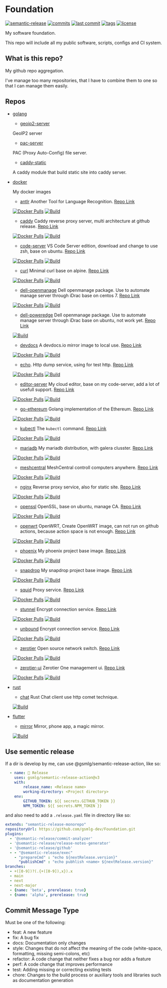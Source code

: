 # Foundation

[![semantic-release](https://img.shields.io/badge/%20%20%F0%9F%93%A6%F0%9F%9A%80-semantic--release-e10079.svg)](https://github.com/gsmlg-dev/Foundation)
[![commits](https://badgen.net/github/commits/gsmlg-dev/Foundation/main)](https://github.com/gsmlg-dev/Foundation)
[![last commit](https://badgen.net/github/last-commit/gsmlg-dev/Foundation/main)](https://github.com/gsmlg-dev/Foundation)
[![tags](https://badgen.net/github/tags/gsmlg-dev/Foundation)](https://github.com/gsmlg-dev/Foundation)
[![license](https://badgen.net/github/license/gsmlg-dev/Foundation)](https://github.com/gsmlg-dev/Foundation)


My software foundation.

This repo will include all my public software, scripts, configs and CI system.


## What is this repo?

My github repo aggregation.

I've manage too many repositories, that I have to combine them to one so that I can manage them easily.


## Repos

- [golang](golang)

    - [geoip2-server](golang/geoip2-server)

    GeoIP2 server

    - [pac-server](golang/pac-server)

    PAC (Proxy Auto-Config) file server.

    - [caddy-static](golang/caddy-static)

    A caddy module that build static site into caddy server.


- [docker](docker)

    My docker images

    - [antlr](docker/antlr)
    Another Tool for Language Recognition.
    [Repo Link](https://hub.docker.com/r/gsmlg/antlr/tags)

    [![Docker Pulls](https://badgen.net/docker/pulls/gsmlg/antlr)](https://hub.docker.com/r/gsmlg/antlr)
    [![Build](https://github.com/gsmlg-dev/Foundation/actions/workflows/docker-buildimage-antlr.yml/badge.svg)](https://github.com/gsmlg-dev/Foundation/actions/workflows/docker-buildimage-antlr.yml)

    - [caddy](docker/caddy)
    Caddy reverse proxy server, multi architecture at github release.
    [Repo Link](https://hub.docker.com/r/gsmlg/caddy/tags)

    [![Docker Pulls](https://badgen.net/docker/pulls/gsmlg/caddy)](https://hub.docker.com/r/gsmlg/caddy)
    [![Build](https://github.com/gsmlg-dev/Foundation/actions/workflows/docker-buildimage-caddy.yml/badge.svg)](https://github.com/gsmlg-dev/Foundation/actions/workflows/docker-buildimage-caddy.yml)

    - [code-server](docker/code-server)
    VS Code Server edition, download and change to use zsh, base on ubuntu.
    [Repo Link](https://hub.docker.com/r/gsmlg/code-server/tags)

    [![Docker Pulls](https://badgen.net/docker/pulls/gsmlg/code-server)](https://hub.docker.com/r/gsmlg/code-server)
    [![Build](https://github.com/gsmlg-dev/Foundation/actions/workflows/docker-buildimage-code-server.yml/badge.svg)](https://github.com/gsmlg-dev/Foundation/actions/workflows/docker-buildimage-code-server.yml)

    - [curl](docker/curl)
    Minimal curl base on alpine.
    [Repo Link](https://hub.docker.com/r/gsmlg/curl/tags)

    [![Docker Pulls](https://badgen.net/docker/pulls/gsmlg/curl)](https://hub.docker.com/r/gsmlg/curl)
    [![Build](https://github.com/gsmlg-dev/Foundation/actions/workflows/docker-buildimage-curl.yml/badge.svg)](https://github.com/gsmlg-dev/Foundation/actions/workflows/docker-buildimage-curl.yml)

    - [dell-openmanage](docker/dell-openmanage)
    Dell openmanage package. Use to automate manage server through iDrac base on centos 7.
    [Repo Link](https://hub.docker.com/r/gsmlg/dell-openmanage/tags)

    [![Docker Pulls](https://badgen.net/docker/pulls/gsmlg/dell-openmanage)](https://hub.docker.com/r/gsmlg/dell-openmanage)
    [![Build](https://github.com/gsmlg-dev/Foundation/actions/workflows/docker-buildimage-dell-openmanage.yml/badge.svg)](https://github.com/gsmlg-dev/Foundation/actions/workflows/docker-buildimage-dell-openmanage.yml)

    - [dell-poweredge](docker/dell-poweredge)
    Dell openmanage package. Use to automate manage server through iDrac base on ubuntu, not work yet.
    [Repo Link](https://hub.docker.com/r/gsmlg/dell-poweredge/tags)

    <!--
    [![Docker Pulls](https://badgen.net/docker/pulls/gsmlg/dell-poweredge)](https://hub.docker.com/r/gsmlg/dell-poweredge) 
    -->
    [![Build](https://github.com/gsmlg-dev/Foundation/actions/workflows/docker-buildimage-dell-poweredge.yml/badge.svg)](https://github.com/gsmlg-dev/Foundation/actions/workflows/docker-buildimage-dell-poweredge.yml)

    - [devdocs](docker/devdocs)
    A devdocs.io mirror image to local use.
    [Repo Link](https://hub.docker.com/r/gsmlg/devdocs/tags)

    [![Docker Pulls](https://badgen.net/docker/pulls/gsmlg/devdocs)](https://hub.docker.com/r/gsmlg/devdocs)
    [![Build](https://github.com/gsmlg-dev/Foundation/actions/workflows/docker-buildimage-devdocs.yml/badge.svg)](https://github.com/gsmlg-dev/Foundation/actions/workflows/docker-buildimage-devdocs.yml)

    - [echo](docker/echo).
    Http dump service, using for test http.
    [Repo Link](https://hub.docker.com/r/gsmlg/echo/tags)

    [![Docker Pulls](https://badgen.net/docker/pulls/gsmlg/echo)](https://hub.docker.com/r/gsmlg/echo)
    [![Build](https://github.com/gsmlg-dev/Foundation/actions/workflows/docker-buildimage-echo.yml/badge.svg)](https://github.com/gsmlg-dev/Foundation/actions/workflows/docker-buildimage-echo.yml)

    - [editor-server](docker/editor-server)
    My cloud editor, base on my code-server, add a lot of usefull support.
    [Repo Link](https://hub.docker.com/r/gsmlg/editor-server/tags)

    [![Docker Pulls](https://badgen.net/docker/pulls/gsmlg/editor-server)](https://hub.docker.com/r/gsmlg/editor-server)
    [![Build](https://github.com/gsmlg-dev/Foundation/actions/workflows/docker-buildimage-editor-server.yml/badge.svg)](https://github.com/gsmlg-dev/Foundation/actions/workflows/docker-buildimage-editor-server.yml)

    - [go-ethereum](docker/go-ethereum)
    Golang implementation of the Ethereum.
    [Repo Link](https://hub.docker.com/r/gsmlg/go-ethereum/tags)

    [![Docker Pulls](https://badgen.net/docker/pulls/gsmlg/go-ethereum)](https://hub.docker.com/r/gsmlg/go-ethereum)
    [![Build](https://github.com/gsmlg-dev/Foundation/actions/workflows/docker-buildimage-go-ethereum.yml/badge.svg)](https://github.com/gsmlg-dev/Foundation/actions/workflows/docker-buildimage-go-ethereum.yml)

    - [kubectl](docker/kubectl)
    The `kubectl` command.
    [Repo Link](https://hub.docker.com/r/gsmlg/kubectl/tags)

    [![Docker Pulls](https://badgen.net/docker/pulls/gsmlg/kubectl)](https://hub.docker.com/r/gsmlg/kubectl)
    [![Build](https://github.com/gsmlg-dev/Foundation/actions/workflows/docker-buildimage-kubectl.yml/badge.svg)](https://github.com/gsmlg-dev/Foundation/actions/workflows/docker-buildimage-kubectl.yml)

    - [mariadb](docker/mariadb)
    My mariadb distribution, with galera clusster.
    [Repo Link](https://hub.docker.com/r/gsmlg/mariadb/tags)

    [![Docker Pulls](https://badgen.net/docker/pulls/gsmlg/mariadb)](https://hub.docker.com/r/gsmlg/mariadb)
    [![Build](https://github.com/gsmlg-dev/Foundation/actions/workflows/docker-buildimage-mariadb.yml/badge.svg)](https://github.com/gsmlg-dev/Foundation/actions/workflows/docker-buildimage-mariadb.yml)

    - [meshcentral](docker/meshcentral)
    MeshCentral controll computers anywhere.
    [Repo Link](https://hub.docker.com/r/gsmlg/meshcentral/tags)

    [![Docker Pulls](https://badgen.net/docker/pulls/gsmlg/meshcentral)](https://hub.docker.com/r/gsmlg/meshcentral)
    [![Build](https://github.com/gsmlg-dev/Foundation/actions/workflows/docker-buildimage-meshcentral.yml/badge.svg)](https://github.com/gsmlg-dev/Foundation/actions/workflows/docker-buildimage-meshcentral.yml)

    - [nginx](docker/nginx)
    Reverse proxy service, also for static site.
    [Repo Link](https://hub.docker.com/r/gsmlg/nginx/tags)

    [![Docker Pulls](https://badgen.net/docker/pulls/gsmlg/nginx)](https://hub.docker.com/r/gsmlg/nginx)
    [![Build](https://github.com/gsmlg-dev/Foundation/actions/workflows/docker-buildimage-nginx.yml/badge.svg)](https://github.com/gsmlg-dev/Foundation/actions/workflows/docker-buildimage-nginx.yml)

    - [openssl](docker/openssl)
    OpenSSL, base on ubuntu, manage CA.
    [Repo Link](https://hub.docker.com/r/gsmlg/openssl/tags)

    [![Docker Pulls](https://badgen.net/docker/pulls/gsmlg/openssl)](https://hub.docker.com/r/gsmlg/openssl)
    [![Build](https://github.com/gsmlg-dev/Foundation/actions/workflows/docker-buildimage-openssl.yml/badge.svg)](https://github.com/gsmlg-dev/Foundation/actions/workflows/docker-buildimage-openssl.yml)

    - [openwrt](docker/openwrt)
    OpenWRT, Create OpenWRT image, can not run on github actions, because action space is not enough.
    [Repo Link](https://hub.docker.com/r/gsmlg/openwrt/tags)

    [![Docker Pulls](https://badgen.net/docker/pulls/gsmlg/openwrt)](https://hub.docker.com/r/gsmlg/openwrt)
    [![Build](https://github.com/gsmlg-dev/Foundation/actions/workflows/docker-buildimage-openwrt.yml/badge.svg)](https://github.com/gsmlg-dev/Foundation/actions/workflows/docker-buildimage-openwrt.yml)

    - [phoenix](docker/phoenix)
    My phoenix project base image.
    [Repo Link](https://hub.docker.com/r/gsmlg/phoenix/tags)

    [![Docker Pulls](https://badgen.net/docker/pulls/gsmlg/phoenix)](https://hub.docker.com/r/gsmlg/phoenix)
    [![Build](https://github.com/gsmlg-dev/Foundation/actions/workflows/docker-buildimage-phoenix.yml/badge.svg)](https://github.com/gsmlg-dev/Foundation/actions/workflows/docker-buildimage-phoenix.yml)

    - [snapdrop](docker/snapdrop)
    My snapdrop project base image.
    [Repo Link](https://hub.docker.com/r/gsmlg/snapdrop/tags)

    [![Docker Pulls](https://badgen.net/docker/pulls/gsmlg/snapdrop)](https://hub.docker.com/r/gsmlg/snapdrop)
    [![Build](https://github.com/gsmlg-dev/Foundation/actions/workflows/docker-buildimage-snapdrop.yml/badge.svg)](https://github.com/gsmlg-dev/Foundation/actions/workflows/docker-buildimage-snapdrop.yml)

    - [squid](docker/squid)
    Proxy service.
    [Repo Link](https://hub.docker.com/r/gsmlg/squid/tags)

    [![Docker Pulls](https://badgen.net/docker/pulls/gsmlg/squid)](https://hub.docker.com/r/gsmlg/squid)
    [![Build](https://github.com/gsmlg-dev/Foundation/actions/workflows/docker-buildimage-squid.yml/badge.svg)](https://github.com/gsmlg-dev/Foundation/actions/workflows/docker-buildimage-squid.yml)

    - [stunnel](docker/stunnel)
    Encrypt connection service.
    [Repo Link](https://hub.docker.com/r/gsmlg/stunnel/tags)

    [![Docker Pulls](https://badgen.net/docker/pulls/gsmlg/stunnel)](https://hub.docker.com/r/gsmlg/stunnel)
    [![Build](https://github.com/gsmlg-dev/Foundation/actions/workflows/docker-buildimage-stunnel.yml/badge.svg)](https://github.com/gsmlg-dev/Foundation/actions/workflows/docker-buildimage-stunnel.yml)

    - [unbound](docker/unbound)
    Encrypt connection service.
    [Repo Link](https://hub.docker.com/r/gsmlg/unbound/tags)

    [![Docker Pulls](https://badgen.net/docker/pulls/gsmlg/unbound)](https://hub.docker.com/r/gsmlg/unbound)
    [![Build](https://github.com/gsmlg-dev/Foundation/actions/workflows/docker-buildimage-unbound.yml/badge.svg)](https://github.com/gsmlg-dev/Foundation/actions/workflows/docker-buildimage-unbound.yml)

    - [zerotier](docker/zerotier)
    Open source network switch.
    [Repo Link](https://hub.docker.com/r/gsmlg/zerotier/tags)

    [![Docker Pulls](https://badgen.net/docker/pulls/gsmlg/zerotier)](https://hub.docker.com/r/gsmlg/zerotier)
    [![Build](https://github.com/gsmlg-dev/Foundation/actions/workflows/docker-buildimage-zerotier.yml/badge.svg)](https://github.com/gsmlg-dev/Foundation/actions/workflows/docker-buildimage-zerotier.yml)

    - [zerotier-ui](docker/zerotier-ui)
    Zerotier One management ui.
    [Repo Link](https://hub.docker.com/r/gsmlg/zerotier-ui/tags)

    [![Docker Pulls](https://badgen.net/docker/pulls/gsmlg/zerotier-ui)](https://hub.docker.com/r/gsmlg/zerotier-ui)
    [![Build](https://github.com/gsmlg-dev/Foundation/actions/workflows/docker-buildimage-zerotier-ui.yml/badge.svg)](https://github.com/gsmlg-dev/Foundation/actions/workflows/docker-buildimage-zerotier-ui.yml)


- [rust](rust)
    - [chat](rust/chat)
    Rust Chat client use http comet technique. 

    [![Build](https://github.com/gsmlg-dev/Foundation/actions/workflows/rust-chat-release.yml/badge.svg)](https://github.com/gsmlg-dev/Foundation/actions/workflows/rust-chat-release.yml)


- [flutter](flutter)

    - [mirror](flutter/mirror)
    Mirror, phone app, a magic mirror.

    [![Build](https://github.com/gsmlg-dev/Foundation/actions/workflows/flutter-mirror-release.yml/badge.svg)](https://github.com/gsmlg-dev/Foundation/actions/workflows/flutter-mirror-release.yml)


## Use sementic release

If a dir is develop by me, can use @gsmlg/semantic-release-action, like so:

```yaml
  - name: 🚀 Release
    uses: gsmlg/semantic-release-action@v3
    with:
        release_name: <Release name>
        working-directory: <Project directory>
    env:
        GITHUB_TOKEN: ${{ secrets.GITHUB_TOKEN }}
        NPM_TOKEN: ${{ secrets.NPM_TOKEN }}
```

and also need to add a `.release.yaml` file in directory like so:

```yaml
extends: "semantic-release-monorepo"
repositoryUrl: https://github.com/gsmlg-dev/Foundation.git
plugins:
  - '@semantic-release/commit-analyzer'
  - '@semantic-release/release-notes-generator'
  - '@semantic-release/github'
  - - "@semantic-release/exec"
    - "prepareCmd" : "echo ${nextRelease.version}"
      "publishCmd" : "echo pubhlish <name> ${nextRelease.version}"
branches:
  - +([0-9])?(.{+([0-9]),x}).x
  - main
  - next
  - next-major
  - {name: 'beta', prerelease: true}
  - {name: 'alpha', prerelease: true}

```

## Commit Message Type

Must be one of the following:

* feat: A new feature
* fix: A bug fix
* docs: Documentation only changes
* style: Changes that do not affect the meaning of the code (white-space, formatting, missing semi-colons, etc)
* refactor: A code change that neither fixes a bug nor adds a feature
* perf: A code change that improves performance
* test: Adding missing or correcting existing tests
* chore: Changes to the build process or auxiliary tools and libraries such as documentation generation



